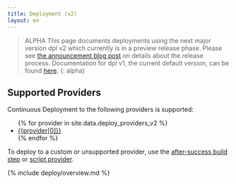 ```yaml
---
title: Deployment (v2)
layout: en
---
```


> ALPHA This page documents deployments using the next major version dpl v2 which
> currently is in a preview release phase. Please see [the announcement blog post](https://blog.travis-ci.com/2019-08-27-deployment-tooling-dpl-v2-preview-release) on details
> about the release process. Documentation for dpl v1, the current default
> version, can be found [here](/user/deployments). {: alpha}

## Supported Providers

Continuous Deployment to the following providers is supported:

<ul class="list-language">
{% for provider in site.data.deploy_providers_v2 %}
  <li><a href="{{provider[1]}}">{{provider[0]}}</a></li>
{% endfor %}
</ul>

To deploy to a custom or unsupported provider, use the [after-success build
step](/user/deployment/custom/) or [script provider](/user/deployment/script).

{% include deploy/overview.md %}

